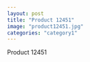 ```yaml
---
layout: post
title: "Product 12451"
image: "product12451.jpg"
categories: "category1"
---
```

Product 12451
